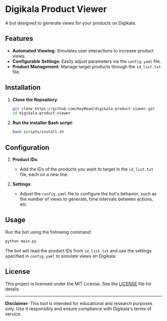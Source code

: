 
# Digikala Product Viewer

A bot designed to generate views for your products on Digikala.

## Features

- **Automated Viewing**: Simulates user interactions to increase product views.
- **Configurable Settings**: Easily adjust parameters via the `config.yaml` file.
- **Product Management**: Manage target products through the `id_list.txt` file.

## Installation

1. **Clone the Repository**:
   ```bash
   git clone https://github.com/KeyMoad/digikala-product-viewer.git
   cd digikala-product-viewer
   ```

2. **Run the installer Bash script**:
   ```bash
   bash scripts/install.sh
   ```

## Configuration

1. **Product IDs**:
   - Add the IDs of the products you want to target in the `id_list.txt` file, each on a new line.

2. **Settings**:
   - Adjust the `config.yaml` file to configure the bot's behavior, such as the number of views to generate, time intervals between actions, etc.

## Usage

Run the bot using the following command:

```bash
python main.py
```

The bot will read the product IDs from `id_list.txt` and use the settings specified in `config.yaml` to simulate views on Digikala.

## License

This project is licensed under the MIT License. See the [LICENSE](LICENSE) file for details.

---

**Disclaimer**: This tool is intended for educational and research purposes only. Use it responsibly and ensure compliance with Digikala's terms of service.

